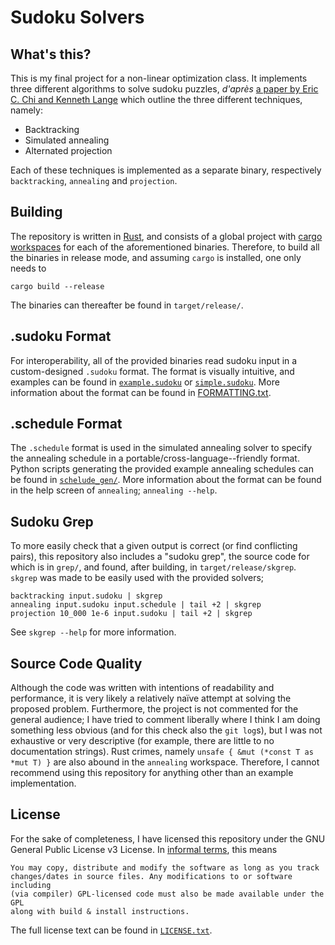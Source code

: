 # Sudoku Solvers

## What's this?

This is my final project for a non-linear optimization class. It implements
three different algorithms to solve sudoku puzzles, *d'après* [a paper by Eric
C. Chi and Kenneth Lange][paper] which outline the three different techniques,
namely:

 * Backtracking
 * Simulated annealing
 * Alternated projection

Each of these techniques is implemented as a separate binary, respectively
`backtracking`, `annealing` and `projection`.

## Building

The repository is written in [Rust][rust], and consists of a global project
with [cargo workspaces][workspaces] for each of the aforementioned binaries.
Therefore, to build all the binaries in release mode, and assuming `cargo` is
installed, one only needs to

```
cargo build --release
```

The binaries can thereafter be found in `target/release/`.

## .sudoku Format

For interoperability, all of the provided binaries read sudoku input in a
custom-designed `.sudoku` format. The format is visually intuitive, and
examples can be found in [`example.sudoku`](example.sudoku) or
[`simple.sudoku`](simple.sudoku). More information about the format can be
found in [FORMATTING.txt](FORMATTING.txt).

## .schedule Format

The `.schedule` format is used in the simulated annealing solver to specify the
annealing schedule in a portable/cross-language--friendly format. Python
scripts generating the provided example annealing schedules can be found in
[`schelude_gen/`](schedule_gen/). More information about the format can be
found in the help screen of `annealing`; `annealing --help`.

## Sudoku Grep

To more easily check that a given output is correct (or find conflicting
pairs), this repository also includes a "sudoku grep", the source code for
which is in `grep/`, and found, after building, in `target/release/skgrep`.
`skgrep` was made to be easily used with the provided solvers;

```
backtracking input.sudoku | skgrep
annealing input.sudoku input.schedule | tail +2 | skgrep
projection 10_000 1e-6 input.sudoku | tail +2 | skgrep
```

See `skgrep --help` for more information.

## Source Code Quality

Although the code was written with intentions of readability and performance,
it is very likely a relatively naïve attempt at solving the proposed problem.
Furthermore, the project is not commented for the general audience; I have
tried to comment liberally where I think I am doing something less obvious (and
for this check also the `git log`s), but I was not exhaustive or very
descriptive (for example, there are little to no documentation strings). Rust
crimes, namely `unsafe { &mut (*const T as *mut T) }` are also abound in the
`annealing` workspace. Therefore, I cannot recommend using this repository for
anything other than an example implementation.

## License

For the sake of completeness, I have licensed this repository under the  GNU
General Public License v3 License. In [informal terms][tldrlegal], this means

    You may copy, distribute and modify the software as long as you track
    changes/dates in source files. Any modifications to or software including
    (via compiler) GPL-licensed code must also be made available under the GPL
    along with build & install instructions.

The full license text can be found in [`LICENSE.txt`](LICENSE.txt).


[paper]: https://arxiv.org/abs/1203.2295
[rust]: https://www.rust-lang.org/
[workspaces]: https://doc.rust-lang.org/book/ch14-03-cargo-workspaces.html
[tldrlegal]: https://tldrlegal.com/license/gnu-general-public-license-v3-(gpl-3)
